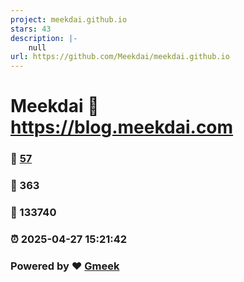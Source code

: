```yaml
---
project: meekdai.github.io
stars: 43
description: |-
    null
url: https://github.com/Meekdai/meekdai.github.io
---
```


# Meekdai :link: https://blog.meekdai.com 
### :page_facing_up: [57](https://blog.meekdai.com/tag.html) 
### :speech_balloon: 363 
### :hibiscus: 133740 
### :alarm_clock: 2025-04-27 15:21:42 
### Powered by :heart: [Gmeek](https://github.com/Meekdai/Gmeek)

